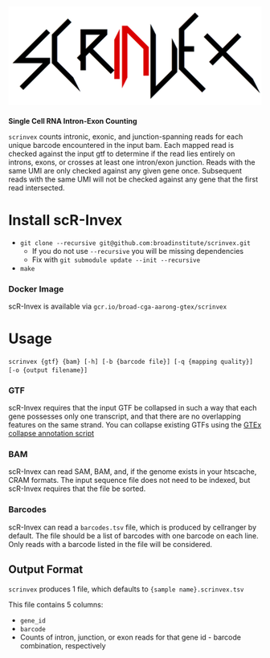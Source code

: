 ![Scrinvex Logo](scrinvex.png)
---
**Single Cell RNA Intron-Exon Counting**

`scrinvex` counts intronic, exonic, and junction-spanning reads for each unique barcode encountered in the input bam.
Each mapped read is checked against the input gtf to determine if the read lies entirely on introns, exons, or crosses at least one intron/exon junction.
Reads with the same UMI are only checked against any given gene once. Subsequent reads with the same UMI will not be checked against any gene that the first read intersected.

# Install scR-Invex

* `git clone --recursive git@github.com:broadinstitute/scrinvex.git`
    * If you do not use `--recursive` you will be missing dependencies
    * Fix with `git submodule update --init --recursive`
* `make`

### Docker Image

scR-Invex is available via `gcr.io/broad-cga-aarong-gtex/scrinvex`

# Usage

`scrinvex {gtf} {bam} [-h] [-b {barcode file}] [-q {mapping quality}] [-o {output filename}]`

### GTF

scR-Invex requires that the input GTF be collapsed in such a way that each gene
possesses only one transcript, and that there are no overlapping features on the
same strand. You can collapse existing GTFs using the [GTEx collapse annotation script](https://github.com/broadinstitute/gtex-pipeline/tree/master/gene_model)

### BAM

scR-Invex can read SAM, BAM, and, if the genome exists in your htscache, CRAM formats.
The input sequence file does not need to be indexed, but scR-Invex requires that the
file be sorted.

### Barcodes

scR-Invex can read a `barcodes.tsv` file, which is produced by cellranger by default.
The file should be a list of barcodes with one barcode on each line.
Only reads with a barcode listed in the file will be considered.

## Output Format

`scrinvex` produces 1 file, which defaults to `{sample name}.scrinvex.tsv`

This file contains 5 columns:
* `gene_id`
* `barcode`
* Counts of intron, junction, or exon reads for that gene id - barcode combination, respectively
